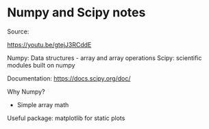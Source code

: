 # Numpy and Scipy notes
Source:

https://youtu.be/gtejJ3RCddE

Numpy: Data structures - array and array operations
Scipy: scientific modules built on numpy

Documentation: https://docs.scipy.org/doc/

Why Numpy?
* Simple array math

Useful package: matplotlib for static plots


